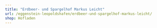 ```yaml
---
title: "Erdbeer- und Spargelhof Markus Leicht"
url: /eggenstein-leopoldshafen/erdbeer-und-spargelhof-markus-leicht/
shop: Hofladen
---
```

